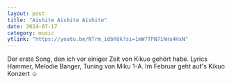 ```yaml
---
layout: post
title: "Aishite Aishite Aishite"
date: 2024-07-17
category: music
ytlink: "https://youtu.be/NTrm_idbhUk?si=1mW7TPN71hHx4HxN"
---
```


Der erste Song, den ich vor einiger Zeit von Kikuo gehört habe. Lyrics Hammer, Melodie Banger, Tuning von Miku 1-A. Im
Februar geht auf's Kikuo Konzert ☺